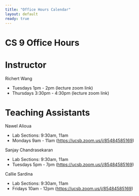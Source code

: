 ```yaml
---
title: "Office Hours Calendar"
layout: default
ready: true
---
```


<h1><strong>CS 9 Office Hours</strong></h1>

# Instructor

Richert Wang

* Tuesdays 1pm - 2pm (lecture zoom link)
* Thursdays 3:30pm - 4:30pm (lecture zoom link)

# Teaching Assistants

Nawel Alioua

* Lab Sections: 9:30am, 11am
* Mondays 9am - 11am (https://ucsb.zoom.us/j/85484585169)

Sanjay Chandrasekaran

* Lab Sections: 9:30am, 11am
* Tuesdays 5pm - 7pm (https://ucsb.zoom.us/j/85484585169)

Callie Sardina

* Lab Sections: 9:30am, 11am
* Fridays 10am - 12pm (https://ucsb.zoom.us/j/85484585169)

